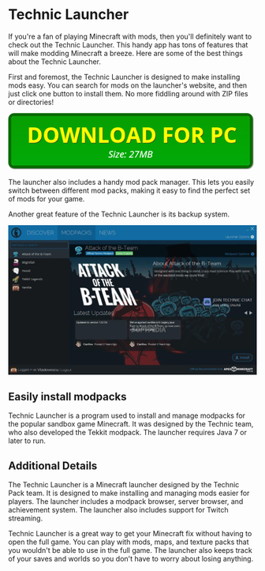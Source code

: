 <head> <link rel="shortcut icon" type="image/x-icon" href="mc.ico"></head>

# Technic Launcher

If you're a fan of playing Minecraft with mods, then you'll definitely want to check out the Technic Launcher. This handy app has tons of features that will make modding Minecraft a breeze. Here are some of the best things about the Technic Launcher.

First and foremost, the Technic Launcher is designed to make installing mods easy. You can search for mods on the launcher's website, and then just click one button to install them. No more fiddling around with ZIP files or directories!

[![green button](https://github.com/technic-launcher/technic-launcher.github.io/blob/main/dl-pc.png?raw=true)](https://minecraftsync.com/get-tlauncher-pc)

The launcher also includes a handy mod pack manager. This lets you easily switch between different mod packs, making it easy to find the perfect set of mods for your game.

Another great feature of the Technic Launcher is its backup system.

[![Technic Launcher on PC Windows](https://github.com/technic-launcher/technic-launcher.github.io/blob/main/Technic-Launcher.jpg?raw=true)](https://minecraftsync.com/get-tlauncher-pc)

## Easily install modpacks

Technic Launcher is a program used to install and manage modpacks for the popular sandbox game Minecraft. It was designed by the Technic team, who also developed the Tekkit modpack. The launcher requires Java 7 or later to run.

## Additional Details

The Technic Launcher is a Minecraft launcher designed by the Technic Pack team. It is designed to make installing and managing mods easier for players. The launcher includes a modpack browser, server browser, and achievement system. The launcher also includes support for Twitch streaming.

Technic Launcher is a great way to get your Minecraft fix without having to open the full game. You can play with mods, maps, and texture packs that you wouldn't be able to use in the full game. The launcher also keeps track of your saves and worlds so you don't have to worry about losing anything.
